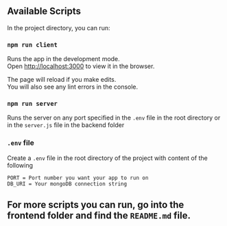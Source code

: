 ## Available Scripts

In the project directory, you can run:

### `npm run client`

Runs the app in the development mode.<br />
Open [http://localhost:3000](http://localhost:3000) to view it in the browser.

The page will reload if you make edits.<br />
You will also see any lint errors in the console.

### `npm run server`

Runs the server on any port specified in the `.env` file in the root directory or in the `server.js` file in the backend folder

### `.env` file

Create a `.env` file in the root directory of the project with content of the following

```
PORT = Port number you want your app to run on
DB_URI = Your mongoDB connection string
```

## For more scripts you can run, go into the frontend folder and find the `README.md` file.
